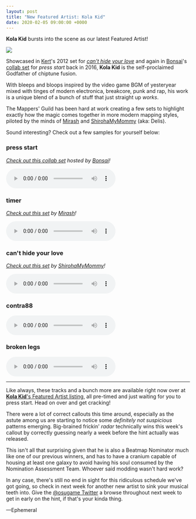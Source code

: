 ```yaml
---
layout: post
title: "New Featured Artist: Kola Kid"
date: 2020-02-05 09:00:00 +0000
---
```


**Kola Kid** bursts into the scene as our latest Featured Artist!

![](https://assets.ppy.sh/artists/67/header.jpg)

Showcased in [Kert](https://osu.ppy.sh/users/119933)'s 2012 set for [*can't hide your love*](https://osu.ppy.sh/beatmapsets/39732#osu/126446) and again in [Bonsai](https://osu.ppy.sh/users/987334)'s [collab set](https://osu.ppy.sh/beatmapsets/489383#osu/1043092) for *press start* back in 2016, **Kola Kid** is the self-proclaimed Godfather of chiptune fusion. 

With bleeps and bloops inspired by the video game BGM of yesteryear mixed with tinges of modern electronica, breakcore, punk and rap, his work is a unique blend of a bunch of stuff that just straight up *works*.

The Mappers' Guild has been hard at work creating a few sets to highlight exactly how the magic comes together in more modern mapping styles, piloted by the minds of [Mirash](https://osu.ppy.sh/users/2841009) and [ShirohaMyMommy](https://osu.ppy.sh/users/1603923) (aka: Delis).

Sound interesting? Check out a few samples for yourself below:

### press start

*[Check out this collab set](https://osu.ppy.sh/beatmapsets/489383#osu/1043092) hosted by [Bonsai](https://osu.ppy.sh/users/987334)!*

<audio controls>
    <source src="https://assets.ppy.sh/artists/67/previews/1877.mp3" type="audio/mpeg">
</audio>

### timer

*[Check out this set](https://osu.ppy.sh/beatmapsets/1089084#osu/2277126) by [Mirash](https://osu.ppy.sh/users/2841009)!*

<audio controls>
    <source src="https://assets.ppy.sh/artists/67/previews/1878.mp3" type="audio/mpeg">
</audio>

### can't hide your love

*[Check out this set](https://osu.ppy.sh/beatmapsets/1099325#osu/2296606) by [ShirohaMyMommy](https://osu.ppy.sh/users/1603923)!*

<audio controls>
    <source src="https://assets.ppy.sh/artists/67/previews/1864.mp3" type="audio/mpeg">
</audio>

### contra88

<audio controls>
    <source src="https://assets.ppy.sh/artists/67/previews/1870.mp3" type="audio/mpeg">
</audio>

### broken legs

<audio controls>
    <source src="https://assets.ppy.sh/artists/67/previews/1869.mp3" type="audio/mpeg">
</audio>

---

Like always, these tracks and a bunch more are available right now over at [**Kola Kid**'s Featured Artist listing](https://osu.ppy.sh/beatmaps/artists/67), all pre-timed and just waiting for you to press start. Head on over and get cracking!

There were a lot of correct callouts this time around, especially as the astute among us are starting to notice some *definitely not suspicious* patterns emerging. Big-brained frickin' *radar* technically wins this week's callout by correctly guessing nearly a week before the hint actually was released.

This isn't all that surprising given that he is also a Beatmap Nominator much like one of our previous winners, and has to have a cranium capable of housing at least one galaxy to avoid having his soul consumed by the Nomination Assessment Team. Whoever said modding wasn't hard work?

In any case, there's still no end in sight for this ridiculous schedule we've got going, so check in next week for another new artist to sink your musical teeth into. Give the [@osugame Twitter](https://twitter.com/osugame) a browse throughout next week to get in early on the hint, if that's your kinda thing.

—Ephemeral